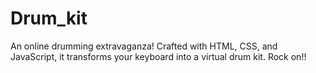 # Drum_kit
An online drumming extravaganza! Crafted with HTML, CSS, and JavaScript, it transforms your keyboard into a virtual drum kit. Rock on!!
